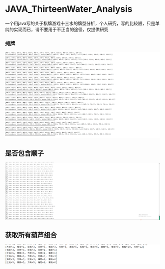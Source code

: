 # JAVA_ThirteenWater_Analysis
一个用java写的关于棋牌游戏十三水的牌型分析，个人研究，写的比较陋，只是单纯的实现而已，请不要用于不正当的途径，仅提供研究

### 摊牌
![自动摊牌样例](https://raw.githubusercontent.com/LiangXiaoWei1024/JAVA_ThirteenWater_Analysis/main/image/%E6%91%8A%E7%89%8C.png "自动摊牌样例")

## 是否包含顺子
![是否包含顺子](https://raw.githubusercontent.com/LiangXiaoWei1024/JAVA_ThirteenWater_Analysis/main/image/%E5%8C%85%E5%90%AB%E9%A1%BA%E5%AD%90%E5%90%97.png "是否包含顺子")

## 获取所有葫芦组合
![获取所有葫芦组合](https://raw.githubusercontent.com/LiangXiaoWei1024/JAVA_ThirteenWater_Analysis/main/image/%E8%8E%B7%E5%8F%96%E6%89%80%E6%9C%89%E8%91%AB%E8%8A%A6%E7%BB%84%E5%90%88%E7%89%8C%E5%9E%8B.png "获取所有葫芦组合")
